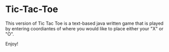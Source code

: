 # Tic-Tac-Toe

This version of Tic Tac Toe is a text-based java written game that is played
by entering coordiantes of where you would like to place either your "X" or "O".

Enjoy!
